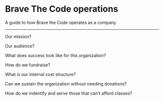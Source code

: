 # Brave The Code operations

A guide to how Brave the Code operates as a company

---

Our mission?

Our audience?

What does success look like for this organization?

How do we fundraise?

What is our internal cost structure?

Can we sustain the organization without needing donations?

How do we indentify and serve those that can't afford classes?


